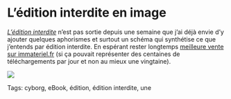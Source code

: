# L’édition interdite en image

[*L’édition interdite*](http://blog.tcrouzet.com/edition-interdite/) n’est pas sortie depuis une semaine que j’ai déjà envie d’y ajouter quelques aphorismes et surtout un schéma qui synthétise ce que j’entends par édition interdite. En espérant rester longtemps [meilleure vente sur immateriel.fr](http://librairie.immateriel.fr/) (si ça pouvait représenter des centaines de téléchargements par jour et non au mieux une vingtaine).<span id="more-21412"></span>

![](http://blog.tcrouzet.comhttps://tcrouzet.com/images_tc/2011/03/interdit.png)



Tags: cyborg, eBook, édition, édition interdite, une